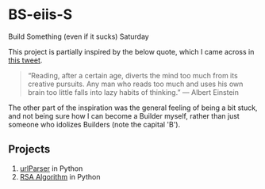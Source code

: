 # BS-eiis-S
Build Something (even if it sucks) Saturday

This project is partially inspired by the below quote, which I came across in [this tweet](https://twitter.com/DayanaBreathe/status/1456733443816103943?s=20).
> “Reading, after a certain age, diverts the mind too much from its creative pursuits. Any man who reads too much and uses his own brain too little falls into lazy habits of thinking.” ― Albert Einstein

The other part of the inspiration was the general feeling of being a bit stuck, and not being sure how I can become a Builder myself, rather than just someone who idolizes Builders (note the capital 'B').

## Projects
1. [urlParser](https://github.com/ian-double-u/BS-eiis-S/tree/main/urlParser) in Python
2. [RSA Algorithm](https://github.com/ian-double-u/BS-eiis-S/tree/main/RSA) in Python
